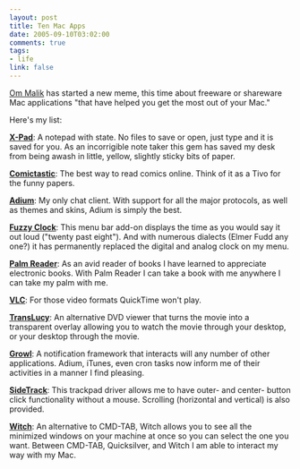 ```yaml
--- 
layout: post
title: Ten Mac Apps
date: 2005-09-10T03:02:00
comments: true
tags:
- life
link: false
---
```

<a href="http://gigaom.com/2005/09/03/10macapps/" title="10 Mac Apps">Om Malik</a> has started a new meme, this time about freeware or shareware Mac applications "that have helped you get the most out of your Mac."

Here's my list:

<strong><a href="http://maniacalrage.net/xpad/" title="X-Pad">X-Pad</a></strong>: A notepad with state. No files to save or open, just type and it is saved for you. As an incorrigible note taker this gem has saved my desk from being awash in little, yellow, slightly sticky bits of paper.

<strong><a href="http://www.spiny.com/comictastic/" title="Comictastic">Comictastic</a></strong>: The best way to read comics online. Think of it as a Tivo for the funny papers.

<strong><a href="http://www.adiumx.com/" title="Adium">Adium</a></strong>: My only chat client. With support for all the major protocols, as well as themes and skins, Adium is simply the best.

<strong><a href="http://www.objectpark.org/FuzzyClock.html#download" title="Fuzzy Clock">Fuzzy Clock</a></strong>: This menu bar add-on displays the time as you would say it out loud ("twenty past eight"). And with numerous dialects (Elmer Fudd any one?) it has permanently replaced the digital and analog clock on my menu.

<strong><a href="http://www.ereader.com/welcome" title="Palm Reader">Palm Reader</a></strong>: As an avid reader of books I have learned to appreciate electronic books. With Palm Reader I can take a book with me anywhere I can take my palm with me.

<strong><a href="http://www.videolan.org/vlc/" title="VLC">VLC</a></strong>: For those video formats QuickTime won't play.

<strong><a href="http://www.startly.com/products/tl.html" title="TransLucy">TransLucy</a></strong>: An alternative DVD viewer that turns the movie into a transparent overlay allowing you to watch the movie through your desktop, or your desktop through the movie.

<strong><a href="http://growl.info/" title="Growl">Growl</a></strong>: A notification framework that interacts will any number of other applications. Adium, iTunes, even cron tasks now inform me of their activities in a manner I find pleasing.

<strong><a href="http://www.ragingmenace.com/software/sidetrack/FAQ.html" title="SideTrack">SideTrack</a></strong>: This trackpad driver allows me to have outer- and center- button click functionality without a mouse. Scrolling (horizontal and vertical) is also provided.

<strong><a href="http://www.petermaurer.de/nasi.php?thema=witch&amp;sprache=deutsch&amp;kopf=labor" title="Witch">Witch</a></strong>: An alternative to CMD-TAB, Witch allows you to see all the minimized windows on your machine at once so you can select the one you want. Between CMD-TAB, Quicksilver, and Witch I am able to interact my way with my Mac.
